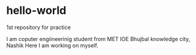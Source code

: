 # hello-world
1st repository for practice

I am coputer engiineerinig student from MET IOE Bhujbal knowledge city, Nashik
Here I am working on myself.
